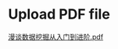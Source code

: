 # Upload PDF file

[漫谈数据挖掘从入门到进阶.pdf](https://github.com/solomonxie/solomonxie.github.io/files/10922/default.pdf)
